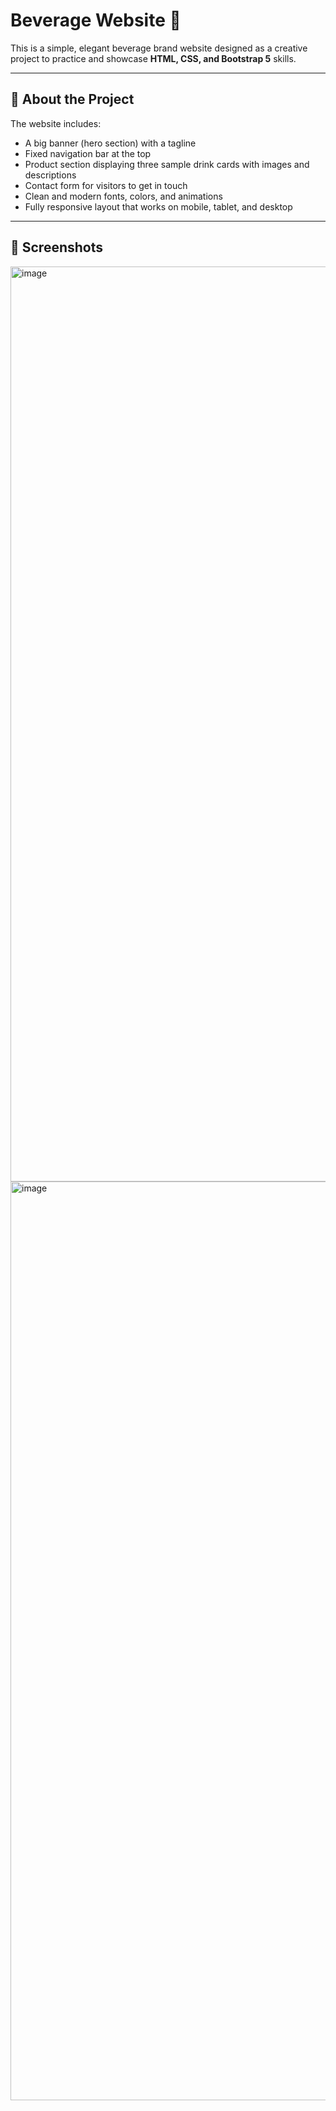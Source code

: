 # Beverage Website 🍹

This is a simple, elegant beverage brand website designed as a creative project to practice and showcase **HTML, CSS, and Bootstrap 5** skills.

---

## 📌 About the Project

The website includes:

- A big banner (hero section) with a tagline
- Fixed navigation bar at the top
- Product section displaying three sample drink cards with images and descriptions
- Contact form for visitors to get in touch
- Clean and modern fonts, colors, and animations
- Fully responsive layout that works on mobile, tablet, and desktop

---

## 📸 Screenshots

<img width="1464" alt="image" src="https://github.com/user-attachments/assets/a8d25f3f-f4d4-4308-81e6-d857117e32a8" />
<img width="1470" alt="image" src="https://github.com/user-attachments/assets/2d057970-ac81-4a91-8400-00dc8e103d96" />


